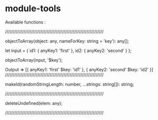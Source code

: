 # module-tools

Available functions :

////////////////////////////////////////////////////////////////

objectToArray(object: any, nameForKey: string = 'key'): any[];

let input = {
  id1: {
    anyKey1: 'first'
  },
  id2: {
    anyKey2: 'second'
  }
};

objectToArray(input, '$key');

Output => [{
  anyKey1: 'first'
  $key: 'id1'
}, {
  anyKey2: 'second'
  $key: 'id2'
}]
////////////////////////////////////////////////////////////////

makeId(randomStringLength: number, ...strings: string[]): string;

////////////////////////////////////////////////////////////////

deleteUndefined(elem: any);

////////////////////////////////////////////////////////////////
